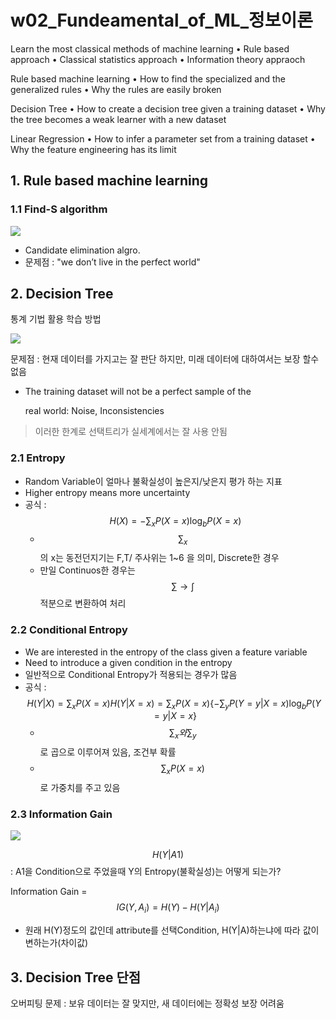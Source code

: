 # w02\_Fundeamental\_of\_ML\_정보이론

Learn the most classical methods of machine learning • Rule based approach • Classical statistics approach • Information theory appraoch

Rule based machine learning • How to find the specialized and the generalized rules • Why the rules are easily broken

Decision Tree • How to create a decision tree given a training dataset • Why the tree becomes a weak learner with a new dataset

Linear Regression • How to infer a parameter set from a training dataset • Why the feature engineering has its limit

## 1. Rule based machine learning

### 1.1 Find-S algorithm

![](http://i.imgur.com/XGPSCx8.png)

* Candidate elimination algro.
* 문제점 : "we don’t live in the perfect world"

## 2. Decision    Tree

통계 기법 활용 학습 방법

![](http://i.imgur.com/RJ6TTK3.png)

문제점 : 현재 데이터를 가지고는 잘 판단 하지만, 미래 데이터에 대하여서는 보장 할수 없음

* The    training dataset will not be a perfect sample of the    

  real world: Noise, Inconsistencies

> 이러한 한계로 선택트리가 실세계에서는 잘 사용 안됨

### 2.1 Entropy

* Random Variable이 얼마나 불확실성이 높은지/낮은지 평가 하는 지표 
* Higher    entropy    means    more    uncertainty
* 공식 : $$H(X) = - \sum_x P(X=x)\log_b P(X=x)$$
  * $$\sum_x$$ 의 x는 동전던지기는 F,T/ 주사위는 1~6 을 의미, Discrete한 경우 
  * 만일 Continuos한 경우는 $$\sum \rightarrow \int$$ 적분으로 변환하여 처리 

### 2.2 Conditional Entropy

* We are interested in the    entropy    of    the    class    given    a    feature    variable
* Need    to    introduce    a    given    condition    in    the    entropy
* 일반적으로  Conditional    Entropy가 적용되는 경우가 많음 
* 공식 : $$H(Y|X) = \sum_x P(X=x) H(Y|X =x) = \sum_x P(X=x)\{-\sum_yP(Y=y|X=x) \log_b P(Y=y|X=x\}$$ 
  * $$\sum_x 와 \sum_y$$로 곱으로 이루어져 있음, 조건부 확률 
  * $$\sum_x P(X=x)$$로 가중치를 주고 있음 

### 2.3 Information Gain

![](http://i.imgur.com/plj5Ru5.png)

$$H(Y|A1)$$ : A1을 Condition으로 주었을때 Y의 Entropy\(불확실성\)는 어떻게 되는가?

Information Gain = $$IG(Y, A_i)=H(Y) - H(Y|A_i)$$

* 원래 H\(Y\)정도의 값인데  attribute를 선택Condition, H\(Y\|A\)하는냐에 따라 값이 변하는가\(차이값\)

## 3. Decision Tree 단점

오버피팅 문제 : 보유 데이터는 잘 맞지만, 새 데이터에는 정확성 보장 어려움

